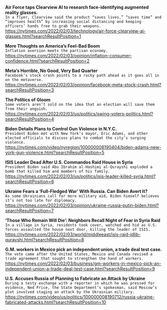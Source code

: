 **Air Force taps Clearview AI to research face-identifying augmented reality glasses.**\
`In a flyer, Clearview said the product “saves lives,” “saves time” and “improves health” by increasing social distancing and keeping officers’ hands free to grab their weapons.`\
https://nytimes.com/2022/02/03/technology/air-force-clearview-ai-glasses.html?searchResultPosition=1

**More Thoughts on America’s Feel-Bad Boom**\
`Inflation aversion meets the partisan economy.`\
https://nytimes.com/2022/02/03/opinion/inflation-consumer-confidence.html?searchResultPosition=2

**Meta’s Horrible, No Good, Very Bad Quarter**\
`Facebook’s stock crash points to a rocky path ahead as it goes all in on the metaverse.`\
https://nytimes.com/2022/02/03/opinion/facebook-meta-stock-crash.html?searchResultPosition=3

**The Politics of Gloom**\
`Some voters aren’t sold on the idea that an election will save them from their anguish.`\
https://nytimes.com/2022/02/03/us/politics/swing-voters-politics.html?searchResultPosition=4

**Biden Details Plans to Control Gun Violence in N.Y.C.**\
`President Biden met with New York’s mayor, Eric Adams, and other elected officials to discuss plans to combat the city’s surging violence.`\
https://nytimes.com/video/nyregion/100000008190404/biden-adams-new-york-gun-violence.html?searchResultPosition=5

**ISIS Leader Dead After U.S. Commandos Raid House in Syria**\
`President Biden said Abu Ibrahim al-Hashimi al-Qurayshi exploded a bomb that killed him and members of his family.`\
https://nytimes.com/2022/02/03/us/politics/isis-leader-killed-syria.html?searchResultPosition=6

**Ukraine Fears a ‘Full-Fledged War’ With Russia. Can Biden Avert It?**\
`As some Ukrainians call for more military aid, Biden himself believes it’s not too late for diplomacy.`\
https://nytimes.com/2022/02/03/opinion/ukraine-russia-putin-biden.html?searchResultPosition=7

**‘Those Who Remain Will Die’: Neighbors Recall Night of Fear in Syria Raid**\
`In a village in Syria, residents took cover, watched and hid as U.S. forces assaulted the house next door, killing the leader of ISIS.`\
https://nytimes.com/2022/02/03/world/middleeast/isis-raid-idlib-qurayshi.html?searchResultPosition=8

**G.M. workers in Mexico pick an independent union, a trade deal test case.**\
`The vote came after the United States, Mexico and Canada revised a trade agreement that sought to strengthen the hand of workers.`\
https://nytimes.com/2022/02/03/business/gm-workers-in-mexico-pick-an-independent-union-a-trade-deal-test-case.html?searchResultPosition=9

**U.S. Accuses Russia of Planning to Fabricate an Attack by Ukraine**\
`During a testy exchange with a reporter in which he was pressed for evidence, Ned Price, the State Department’s spokesman, said Moscow’s plot involved staging an attack by the Ukrainian military.`\
https://nytimes.com/video/us/politics/100000008190712/russia-ukraine-fabricated-attacks.html?searchResultPosition=10

